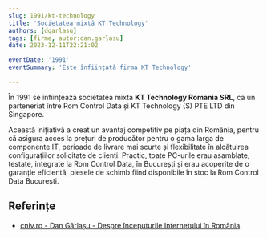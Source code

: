```yaml
---
slug: 1991/kt-technology
title: 'Societatea mixtă KT Technology'
authors: [dgarlasu]
tags: [firme, autor:dan.garlasu]
date: 2023-12-11T22:21:02

eventDate: '1991'
eventSummary: 'Este înființată firma KT Technology'

---
```


În 1991 se înființează societatea mixta **KT Technology Romania SRL**, ca
un parteneriat între Rom Control Data și KT Technology (S) PTE LTD din Singapore.

<!-- truncate -->

Această inițiativă a creat un avantaj competitiv pe piața din România, pentru că asigura acces la prețuri de producător pentru o gama larga de componente IT, perioade de livrare mai scurte și flexibilitate în alcătuirea configurațiilor solicitate de clienți. Practic, toate PC-urile erau asamblate, testate, integrate la Rom Control Data, în Bucureșți și erau acoperite de o garanție eficientă, piesele de schimb fiind disponibile în stoc la Rom Control Data București.

## Referințe

- [cniv.ro - Dan Gârlașu - Despre începuturile Internetului în România](https://cniv.ro/documents/26/CNIV_Volum_Aniversar_2023_-_Versiune_Online_DPxioQg.pdf)
